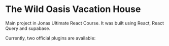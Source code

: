 # The Wild Oasis Vacation House

Main project in Jonas Ultimate React Course. It was built using React, React Query and supabase.

Currently, two official plugins are available:
